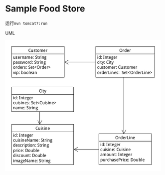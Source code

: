 # Sample Food Store

运行`mvn tomcat7:run`

UML

![image](https://raw.githubusercontent.com/DistributedComputingProject/SampleFoodStore/master/uml/models.png)